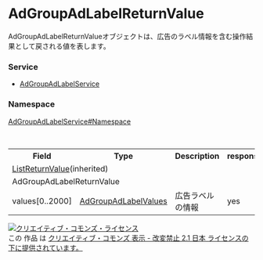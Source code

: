 # AdGroupAdLabelReturnValue
AdGroupAdLabelReturnValueオブジェクトは、広告のラベル情報を含む操作結果として戻される値を表します。

### Service
+ [AdGroupAdLabelService](../../services/AdGroupAdLabelService.md)

### Namespace
[AdGroupAdLabelService#Namespace](../../services/AdGroupAdLabelService.md#namespace)

<table>
 <tr>
  <th>Field</th>
  <th>Type</th>
  <th>Description</th>
  <th>response</th>
  <th>add</th>
  <th>remove</th>
 </tr>
 <tr>
  <td colspan="6"><a href="../Common/ListReturnValue.md">ListReturnValue</a>(inherited)</td>
 </tr>
 <tr>
  <td colspan="6">AdGroupAdLabelReturnValue</td>
 </tr>
 <tr>
  <td>values[0..2000]</td>
  <td><a href="AdGroupAdLabelValues.md">AdGroupAdLabelValues</a></td>
  <td>広告ラベルの情報</td>
  <td>yes</td>
  <td>-</td>
  <td>-</td>
 </tr>
</table>

<a rel="license" href="http://creativecommons.org/licenses/by-nd/2.1/jp/"><img alt="クリエイティブ・コモンズ・ライセンス" style="border-width:0" src="https://i.creativecommons.org/l/by-nd/2.1/jp/88x31.png" /></a><br />この 作品 は <a rel="license" href="http://creativecommons.org/licenses/by-nd/2.1/jp/">クリエイティブ・コモンズ 表示 - 改変禁止 2.1 日本 ライセンスの下に提供されています。</a>
